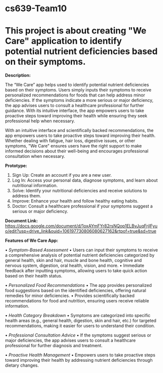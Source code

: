 # cs639-Team10

# This project is about creating "We Care" application to identify potential nutrient deficiencies based on their symptoms.

**Description:**

The “We Care” app helps used to identify potential nutrient deficiencies based on their symptoms. Users simply inputs their symptoms to receive personalized recommendations for foods that can help address minor deficiencies. If the symptoms indicate a more serious or major deficiency, the app advises users to consult a healthcare professional for further guidance. With its intuitive interface, the app empowers users to take proactive steps toward improving their health while ensuring they seek professional help when necessary.

With an intuitive interface and scientifically backed recommendations, the app empowers users to take proactive steps toward improving their health. Whether dealing with fatigue, hair loss, digestive issues, or other symptoms, "We Care" ensures users have the right support to make informed decisions about their well-being and encourages professional consultation when necessary.

**Prototype:**

1.	Sign Up: Create an account if you are a new user.
2.	Log In: Access your personal data, diagnose symptoms, and learn about nutritional information.
3.	Solve: Identify your nutritional deficiencies and receive solutions to address them.
4.	Improve: Enhance your health and follow healthy eating habits.
5.	Doctor: Consult a healthcare professional if your symptoms suggest a serious or major deficiency.

**Document Link:** https://docs.google.com/document/d/1oxAYmFYr82rsNQop1ELBvJuqFrjlFyuo/edit?usp=drive_link&ouid=106197730806080627162&rtpof=true&sd=true

**Features of We Care App:**

•	*Symptom-Based Assessment*
	• Users can input their symptoms to receive a comprehensive analysis of potential nutrient deficiencies categorized by general health, skin and hair, muscle and bone health, cognitive and nervous system, digestion, oral health, vision, and more.
    • Immediate feedback after inputting symptoms, allowing users to take quick action based on their health status.

•	*Personalized Food Recommendations*
    • The app provides personalized food suggestions based on the identified deficiencies, offering natural remedies for minor deficiencies.
    • Provides scientifically backed recommendations for food and nutrition, ensuring users receive reliable information.

•	*Health Category Breakdown*
    • Symptoms are categorized into specific health areas (e.g., general health, digestion, skin and hair, etc.) for targeted recommendations, making it easier for users to understand their condition.

•	*Professional Consultation Advice*
    • If the symptoms suggest serious or major deficiencies, the app advises users to consult a healthcare professional for further diagnosis and treatment.

•	*Proactive Health Management*
    • Empowers users to take proactive steps toward improving their health by addressing nutrient deficiencies through dietary changes.
